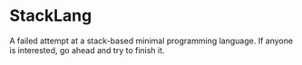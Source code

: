 # StackLang
A failed attempt at a stack-based minimal programming language. If anyone is interested, go ahead and try to finish it.
